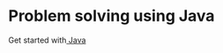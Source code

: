 ﻿# Problem solving using Java

<p>Get started with<a href="https://www.javatpoint.com/java-tutorial"> Java</a></p>
